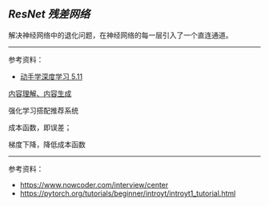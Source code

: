 

## _ResNet 残差网络_

解决神经网络中的退化问题，在神经网络的每一层引入了一个直连通道。
















-------------------

参考资料：
- [动手学深度学习 5.11](http://zh.gluon.ai/chapter_convolutional-neural-networks/resnet.html)



[内容理解、内容生成](https://blog.csdn.net/weixin_46838716/article/details/125094419)

强化学习搭配推荐系统

成本函数，即误差；

梯度下降，降低成本函数


------------------

参考资料：
- https://www.nowcoder.com/interview/center
- https://pytorch.org/tutorials/beginner/introyt/introyt1_tutorial.html